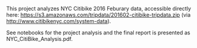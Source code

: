 This project analyzes NYC Citibike 2016 Feburary data, accessible directly here: https://s3.amazonaws.com/tripdata/201602-citibike-tripdata.zip (via http://www.citibikenyc.com/system-data).

See notebooks for the project analysis and the final report is presented as NYC_CitiBike_Analysis.pdf.
